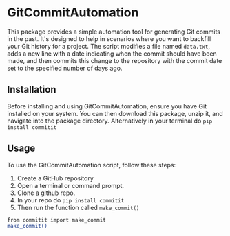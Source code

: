 # GitCommitAutomation

This package provides a simple automation tool for generating Git commits in the past. It's designed to help in scenarios where you want to backfill your Git history for a project. The script modifies a file named `data.txt`, adds a new line with a date indicating when the commit should have been made, and then commits this change to the repository with the commit date set to the specified number of days ago.

## Installation

Before installing and using GitCommitAutomation, ensure you have Git installed on your system. You can then download this package, unzip it, and navigate into the package directory. Alternatively
in your terminal do
`pip install commitit`

## Usage

To use the GitCommitAutomation script, follow these steps:

1. Create a GitHub repository
2. Open a terminal or command prompt.
3. Clone a github repo.
4. In your repo do `pip install commitit`
5. Then run the function called `make_commit()`

```bash
from commitit import make_commit
make_commit()
```
